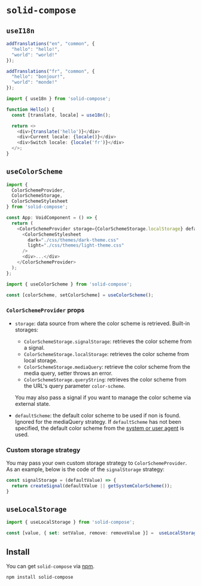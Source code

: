 # `solid-compose`

## `useI18n`

```typescript
addTranslations("en", "common", {
  "hello": "hello!",
  "world": "world!"
});

addTranslations("fr", "common", {
  "hello": "bonjour!",
  "world": "monde!"
});
```

```typescript
import { use18n } from 'solid-compose';

function Hello() {
  const [translate, locale] = use18n();

  return <>
    <div>{translate('hello')}</div>
    <div>Current locale: {locale()}</div>
    <div>Switch locale: {locale('fr')}</div>
  </>;
}
```

## `useColorScheme`

```typescript
import {
  ColorSchemeProvider,
  ColorSchemeStorage,
  ColorSchemeStylesheet
} from 'solid-compose';

const App: VoidComponent = () => {
  return (
    <ColorSchemeProvider storage={ColorSchemeStorage.localStorage} defaultScheme="dark">
      <ColorSchemeStylesheet
        dark="./css/themes/dark-theme.css"
        light="./css/themes/light-theme.css"
      />
      <div>...</div>
    </ColorSchemeProvider>
  );
};
```

```typescript
import { useColorScheme } from 'solid-compose';

const [colorScheme, setColorScheme] = useColorScheme();
```

### `ColorSchemeProvider` props

* `storage`: data source from where the color scheme is retrieved. Built-in storages:
  * `ColorSchemeStorage.signalStorage`: retrieves the color scheme from a signal.
  * `ColorSchemeStorage.localStorage`: retrieves the color scheme from local storage.
  * `ColorSchemeStorage.mediaQuery`: retrieve the color scheme from the media query, setter throws an error.
  * `ColorSchemeStorage.queryString`: retrieves the color scheme from the URL's query parameter `color-scheme`.

  You may also pass a signal if you want to manage the color scheme via external state.

* `defaultScheme`: the default color scheme to be used if non is found. Ignored for the mediaQuery strategy.
  If `defaultScheme` has not been specified, the default color scheme from the [system or user agent](https://developer.mozilla.org/docs/Web/CSS/@media/prefers-color-scheme) is used.

### Custom storage strategy

You may pass your own custom storage strategy to `ColorSchemeProvider`.
As an example, below is the code of the `signalStorage` strategy:
```javascript
const signalStorage = (defaultValue) => {
  return createSignal(defaultValue || getSystemColorScheme());
}
```

## `useLocalStorage`

```typescript
import { useLocalStorage } from 'solid-compose';

const [value, { set: setValue, remove: removeValue }] =  useLocalStorage<string>('myKey', 'defaultValue');
```

## Install

You can get `solid-compose` via [npm](http://npmjs.com).

```
npm install solid-compose
```
